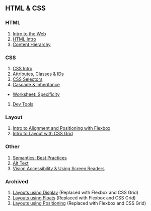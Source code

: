 ## HTML & CSS

### HTML
1. [Intro to the Web](the-web.md)
1. [HTML Intro](html-intro.md)
1. [Content Hierarchy](content-hierarchy.md)

### CSS
1. [CSS Intro](css-intro.md)
1. [Attributes, Classes & IDs](attributes-classes-ids.md)
1. [CSS Selectors](css-selectors.md)
1. [Cascade & Inheritance](cascade-inheritance.md)
  - [Worksheet: Specificity](exercises/specificity-practice.md)
1. [Dev Tools](dev-tools-into-default-styles.md)

### Layout
1. [Intro to Alignment and Positioning with Flexbox](flexbox-intro.md)
1. [Intro to Layout with CSS Grid](css-grid-intro.md)

### Other
1. [Semantics: Best Practices](semantics-best-practices.md)
1. [Alt Text](alt-text.md)
1. [Vision Accessibility & Using Screen Readers](vision-accessibility.md)

### Archived
1. [Layouts using Display](archived/layout-display.md) (Replaced with Flexbox and CSS Grid)
1. [Layouts using Floats](archived/layout-floats.md) (Replaced with Flexbox and CSS Grid)
1. [Layouts using Positioning](archived/layout-positioning.md) (Replaced with Flexbox and CSS Grid)
